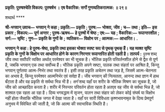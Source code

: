 **प्रकृति: पुरुषश्चेति विकल्प: पुरुषर्षभ ।** **एष वैकारिक: सर्गो गुणव्यतिकरात्मक: ॥ २९॥** 

शब्दार्थ **** 

**श्री-भगवान् उवाच—** **भगवान् ने कहा** **; प्रकृति:—** **प्रकृति** **; पुरुष:—** **भोक्ता, जीव** **; च—** **तथा** **; इति—** **इस प्रकार** **; विकल्प:—** **पूर्ण अन्तर** **; पुरुष-ऋषभ—** **हे पुरुषों में श्रेष्ठ** **; एष:—** **यह** **; वैकारिक:—** **रूपान्तरशील** **; सर्ग:—** **सृष्टि** **; गुण—** **प्रकृति के गुणों के** **;** **व्यतिकर—** **विक्षोभ पर** **; आत्मक:—** **आधारित।** **.** 

**भगवान् ने कहा : हे पुरुष-श्रेष्ठ, प्रकृति तथा इसका भोक्ता स्पष्ट रूप से पृथक् पृथक् हैं।** **यह व्यक्त सृष्टि प्रकृति के गुणों के विक्षोभ पर आधारित होने के कारण निरन्तर रूपान्तरित होती** **रहती है।** **तात्पर्य :** *पुरुष* शब्द जीव तथा सर्वोपरि व्यक्ति अर्थात् परमेश्वर का भी सूचक है। भौतिक प्रकृति परिवर्तनशील होने से द्वैत से पूर्ण है, जबकि भगवान् एक तथा सर्वोच्च हैं। भौतिक प्रकृति अपने स्रष्टा, पालक तथा संहर्ता पर आश्रित है, किन्तु भगवान् पूर्णतया आत्म-निर्भर तथा स्वतंत्र हैं। इसी तरह प्रकृति अचेतन तथा जड़ है, जिसमें आत्म-चेतनता का अभाव है, किन्तु परमेश्वर आत्मनिर्भर एवं सर्वज्ञ हैं। जीव भगवान् की नित्यतता, आनन्द तथा ज्ञान में हाथ बँटाता है और वह प्रकृति से सर्वथा भिन्न भी है। *सर्ग* शब्द यहाँ पर शरीर के भौतिक मिश्रण का सूचक है, जो जीव को आच्छादित करता है। शरीर में निरन्तर परिवर्तन होता रहता है अतएव वह जीव से सर्वथा भिन्न है, जो शाश्वत एक रहता आ रहा है। दिव्य भगवद्धाम में सृजन, पालन तथा संहार को लेकर कोई संघर्ष या विक्षोभ नहीं होता जैसाकि भौतिक जगत में देखा जाता है। वहाँ पर सारी विविधता कृष्णभावनामृत के दिव्य प्रेमपूर्ण अनुभव में विवेचित की जाती है, जो कि आत्मा की स्वाभाविक स्थिति है।  